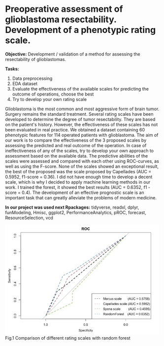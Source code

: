 # Preoperative assessment of glioblastoma resectability. Development of a phenotypic rating scale.

**Objective:** 
Development / validation of a method for assessing the resectability of glioblastomas.

**Tasks:**
1. Data preprocessing
2. EDA dataset
3. Evaluate the effectiveness of the available scales for predicting the outcome of operations, choose the best
4. Try to develop your own rating scale


Glioblastoma is the most common and most aggressive form of brain tumor. Surgery remains the standard treatment. Several rating scales have been developed to determine the degree of tumor resectability. They are based on the patient's history. However, the effectiveness of these scales has not been evaluated in real practice. We obtained a dataset containing 60 phenotypic features for 114 operated patients with glioblastoma. The aim of our work is to compare the effectiveness of the 3 proposed scales by assessing the predicted and real outcome of the operation. In case of ineffectiveness of any of the scales, try to develop your own approach to assessment based on the available data. The predictive abilities of the scales were assessed and compared with each other using ROC-curves, as well as using the F-score. None of the scales showed an exceptional result, the best of the proposed was the scale proposed by Capellades (AUC = 0.5952, f1-score = 0.36). I did not have enough time to develop a decent scale, which is why I decided to apply machine learning methods in our work. I trained the forest, it showed the best results (AUC = 0.6352, f1 - score = 0.4). The development of an effective prognostic scale is an important task that can greatly alleviate the problems of modern medicine.

**In our project was used next Rpackages:**
tidyverse, readxl, dplyr, funModeling, Hmisc, ggplot2, PerformanceAnalytics, pROC, forecast, ResourceSelection, vcd


![alt text](https://github.com/DaniilPanshin/Preoperative_assessment_of_glioblastoma_resectability/blob/main/ROC.jpeg)
Fig.1 Comparison of different rating scales with random forest
